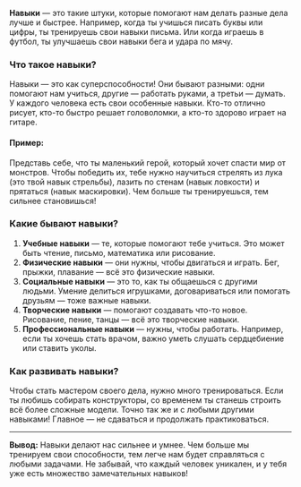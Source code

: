 **Навыки** — это такие штуки, которые помогают нам делать разные дела лучше и быстрее. Например, когда ты учишься писать буквы или цифры, ты тренируешь свои навыки письма. Или когда играешь в футбол, ты улучшаешь свои навыки бега и удара по мячу.

### Что такое навыки?
Навыки — это как суперспособности! Они бывают разными: одни помогают нам учиться, другие — работать руками, а третьи — думать. У каждого человека есть свои особенные навыки. Кто-то отлично рисует, кто-то быстро решает головоломки, а кто-то здорово играет на гитаре.

#### Пример:
Представь себе, что ты маленький герой, который хочет спасти мир от монстров. Чтобы победить их, тебе нужно научиться стрелять из лука (это твой навык стрельбы), лазить по стенам (навык ловкости) и прятаться (навык маскировки). Чем больше ты тренируешься, тем сильнее становишься!

### Какие бывают навыки?
1. **Учебные навыки** — те, которые помогают тебе учиться. Это может быть чтение, письмо, математика или рисование.
2. **Физические навыки** — они нужны, чтобы двигаться и играть. Бег, прыжки, плавание — всё это физические навыки.
3. **Социальные навыки** — это то, как ты общаешься с другими людьми. Умение делиться игрушками, договариваться или помогать друзьям — тоже важные навыки.
4. **Творческие навыки** — помогают создавать что-то новое. Рисование, пение, танцы — всё это творческие навыки.
5. **Профессиональные навыки** — нужны, чтобы работать. Например, если ты хочешь стать врачом, важно уметь слушать сердцебиение или ставить уколы.

### Как развивать навыки?
Чтобы стать мастером своего дела, нужно много тренироваться. Если ты любишь собирать конструкторы, со временем ты станешь строить всё более сложные модели. Точно так же и с любыми другими навыками! Главное — не сдаваться и продолжать практиковаться.

---

**Вывод:** Навыки делают нас сильнее и умнее. Чем больше мы тренируем свои способности, тем легче нам будет справляться с любыми задачами. Не забывай, что каждый человек уникален, и у тебя уже есть множество замечательных навыков!
